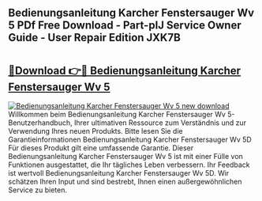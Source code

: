 ## Bedienungsanleitung Karcher Fenstersauger Wv 5 PDf Free Download - Part-pIJ Service Owner Guide - User Repair Edition JXK7B

# <h2><a href="http://df08kww.blite.top/?on=Bedienungsanleitung+Karcher+Fenstersauger+Wv+5">🔗Download 👉🔴 Bedienungsanleitung Karcher Fenstersauger Wv 5</a></h2>

[![Bedienungsanleitung Karcher Fenstersauger Wv 5 new download](https://i.imgur.com/lujVjoI.png)](http://df08kww.blite.top/?on=Bedienungsanleitung+Karcher+Fenstersauger+Wv+5)
Willkommen beim Bedienungsanleitung Karcher Fenstersauger Wv 5-Benutzerhandbuch, Ihrer ultimativen Ressource zum Verständnis und zur Verwendung Ihres neuen Produkts. Bitte lesen Sie die Garantieinformationen Bedienungsanleitung Karcher Fenstersauger Wv 5D Für dieses Produkt gilt eine umfassende Garantie. Dieser Bedienungsanleitung Karcher Fenstersauger Wv 5 ist mit einer Fülle von Funktionen ausgestattet, die Ihr tägliches Leben verbessern. Ihr Feedback ist wertvoll Bedienungsanleitung Karcher Fenstersauger Wv 5D. Wir schätzen Ihren Input und sind bestrebt, Ihnen einen außergewöhnlichen Service zu bieten.
